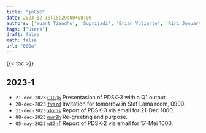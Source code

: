 ```yaml
---
title: "jn8s6"
date: 2023-12-18T15:29:00+08:00
authors: ['Yuant Tiandho', 'Suprijadi', 'Brian Yuliarto', 'Riri Jonuarti', 'Sparisoma Viridi']
tags: ['users']
draft: false
math: false
url: "000a"
---
```

{{< toc >}}


## 2023-1
+ `21-dec-2023` [`C1GQ6`](https://www.instagram.com/p/C1GQ6ETv0Be/) Presentasion of PDSK-3 with a Q1 output.
+ `20-dec-2023` [`fvszd`](https://osf.io/fvszd) Invitation for tomorrow in Staf Lama room, 0900.
+ `11-dec-2023` [`xkrns`](https://osf.io/xkrns) Report of PDSK-3 via email for 21-Dec 1000.
+ `08-dec-2023` [`mwr9h`](https://osf.io/mwr9h) Re-greeting and purpose.
+ `05-may-2023` [`w87hf`](https://osf.io/w87hf) Report of PDSK-2 via email for 17-Mei 1000.
